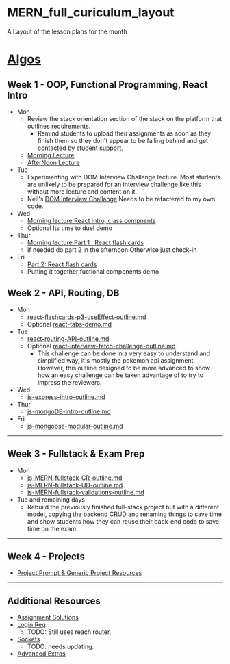 # MERN_full_curiculum_layout
A Layout of the lesson plans for the month

# [Algos](https://github.com/TheCodingDojo/algorithms/blob/main/schedules/sorts_sets_objects.md)

## Week 1 - OOP, Functional Programming, React Intro

- Mon
  - Review the stack orientation section of the stack on the platform that outlines requirements.
    - Remind students to upload their assignments as soon as they finish them so they don't appear to be falling behind and get contacted by student support.
  - [Morning Lecture](https://github.com/RASantos92/MERN_instructor_assingments/blob/master/lesson_plans/week_one/monday_morning_lecture.md)
  - [AfterNoon Lecture](https://github.com/RASantos92/MERN_instructor_assingments/blob/master/lesson_plans/week_one/monday_afternoon_lecture.md)
- Tue
  - Experimenting with DOM Interview Challenge lecture. Most students are unlikely to be prepared for an interview challenge like this without more lecture and content on it.
  - Neil's [DOM Interview Challange](https://github.com/TheCodingDojo/lecture-outlines/blob/master/js/DOM/interview-challenge-fetch-render-users/js-DOM-interview-challenge-fetch-render-outline.md) Needs to be refactered to my own code.
- Wed
  - [Morning lecture React intro, class compnents](https://github.com/RASantos92/MERN_instructor_assingments/blob/master/lesson_plans/week_one/wednesday_morning_lecture.md)
  - Optional Its time to duel demo
- Thur
  - [Morning lecture Part 1 : React flash cards](https://github.com/RASantos92/MERN_instructor_assingments/blob/master/lesson_plans/week_one/thursday_morning_lecture.md)
  - if needed do part 2 in the afternoon Otherwise just check-in
- Fri
  - [Part 2: React flash cards](https://github.com/RASantos92/MERN_instructor_assingments/blob/master/lesson_plans/week_one/thursday_morning_lecture.md)
  - Putting it together fuctional components demo
  
## Week 2 - API, Routing, DB

- Mon
  - [react-flashcards-p3-useEffect-outline.md](https://github.com/RASantos92/MERN_instructor_assingments/blob/master/lesson_plans/week_two/moday_morning.md)
  - Optional [react-tabs-demo.md](https://github.com/RASantos92/MERN_instructor_assingments/tree/master/react/tabs/tabs)
- Tue
  - [react-routing-API-outline.md](https://github.com/RASantos92/MERN_instructor_assingments/blob/master/lesson_plans/week_two/tuesday_morning.md)
  - Optional [react-interview-fetch-challenge-outline.md](https://github.com/RASantos92/MERN_instructor_assingments/blob/master/lesson_plans/week_two/tuesday_afternoon.md)
    - This challenge can be done in a very easy to understand and simplified way, it's mostly the pokemon api assignment. However, this outline designed to be more advanced to show how an easy challenge can be taken advantage of to try to impress the reviewers.
- Wed
  - [js-express-intro-outline.md](https://github.com/RASantos92/MERN_instructor_assingments/blob/master/lesson_plans/week_two/wednesday_morning.md)
- Thur
  - [js-mongoDB-intro-outline.md](https://github.com/RASantos92/MERN_instructor_assingments/blob/master/lesson_plans/week_two/thurday_morning.md)
- Fri
  - [js-mongoose-modular-outline.md](https://github.com/RASantos92/MERN_instructor_assingments/blob/master/lesson_plans/week_two/friday_morning.md)

---

## Week 3 - Fullstack & Exam Prep

- Mon
  - [js-MERN-fullstack-CR-outline.md](https://github.com/RASantos92/MERN_instructor_assingments/blob/master/lesson_plans/week_three/mondayMorning.md)
  - [js-MERN-fullstack-UD-outline.md](https://github.com/RASantos92/MERN_instructor_assingments/blob/master/lesson_plans/week_three/mondayAfternoonPt1.md)
  - [js-MERN-fullstack-validations-outline.md](https://github.com/RASantos92/MERN_instructor_assingments/blob/master/lesson_plans/week_three/mondayAfternoonPt2.md)
- Tue and remaining days
  - Rebuild the previously finished full-stack project but with a different model, copying the backend CRUD and renaming things to save time and show students how they can reuse their back-end code to save time on the exam.

---

## Week 4 - Projects

- [Project Prompt & Generic Project Resources](https://docs.google.com/document/d/1g6r-FxPLJrBhdX_TLCPWKjYr0VPnsgQ11_jqhDhUnbM/edit)

---

## Additional Resources

- [Assignment Solutions](../assignments/MERN)
- [Login Reg](../js/MERN/js-MERN-fullstack-login-reg.md)
  - TODO: Still uses reach router.
- [Sockets](../js/MERN/sockets)
  - TODO: needs updating.
- [Advanced Extras](../js/react/functional-components/advanced/)
